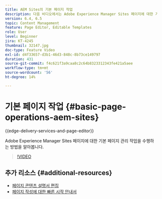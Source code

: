 ```yaml
---
title: AEM Sites의 기본 페이지 작업
description: 다음 비디오에서는 Adobe Experience Manager Sites 페이지에 대한 기본 페이지 관리 작업을 수행하는 방법을 중점적으로 다룹니다.
version: 6.4, 6.5
topic: Content Management
feature: Page Editor, Editable Templates
role: User
level: Beginner
jira: KT-4245
thumbnail: 32147.jpg
doc-type: Feature Video
exl-id: d4f33657-d3b1-46d3-848c-8b73ce149797
duration: 431
source-git-commit: f4c621f3a9caa8c2c64b8323312343fe421a5aee
workflow-type: tm+mt
source-wordcount: '56'
ht-degree: 14%

---
```


# 기본 페이지 작업 {#basic-page-operations-aem-sites}

{{edge-delivery-services-and-page-editor}}

Adobe Experience Manager Sites 페이지에 대한 기본 페이지 관리 작업을 수행하는 방법을 알아봅니다.

>[!VIDEO](https://video.tv.adobe.com/v/32147?quality=12&learn=on)


## 추가 리소스 {#additional-resources}

* [페이지 콘텐츠 설명서 편집](https://experienceleague.adobe.com/docs/experience-manager-65/authoring/authoring/editing-content.html)
* [페이지 작성에 대한 빠른 시작 안내서](https://experienceleague.adobe.com/docs/experience-manager-cloud-service/sites/authoring/getting-started/quick-start.html)
